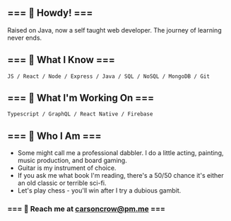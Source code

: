 ## === 🦐 Howdy! === 
Raised on Java, now a self taught web developer. The journey of learning never ends.

## === 🦉 What I Know  ===
`JS / React / Node / Express / Java / SQL / NoSQL / MongoDB / Git`

## === 🐀 What I'm Working On ===
`Typescript / GraphQL / React Native / Firebase `

## === 🦀 Who I Am ===
- Some might call me a professional dabbler. I do a little acting, painting, music production, and board gaming. 
- Guitar is my instrument of choice. 
- If you ask me what book I'm reading, there's a 50/50 chance it's either an old classic or terrible sci-fi. 
- Let's play chess - you'll win after I try a dubious gambit. 

### === 🐝 Reach me at [carsoncrow@pm.me](mailto:carsoncrow@pm.me) ===

